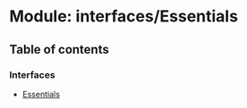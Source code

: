 # Module: interfaces/Essentials

## Table of contents

### Interfaces

- [Essentials](../wiki/interfaces.Essentials.Essentials)
